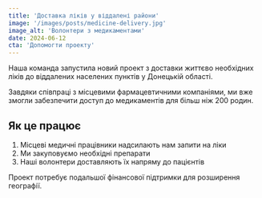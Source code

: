 ```yaml
---
title: 'Доставка ліків у віддалені райони'
image: '/images/posts/medicine-delivery.jpg'
image_alt: 'Волонтери з медикаментами'
date: 2024-06-12
cta: 'Допомогти проекту'
---
```


Наша команда запустила новий проект з доставки життєво необхідних ліків до віддалених населених пунктів у Донецькій області.

Завдяки співпраці з місцевими фармацевтичними компаніями, ми вже змогли забезпечити доступ до медикаментів для більш ніж 200 родин.

## Як це працює

1. Місцеві медичні працівники надсилають нам запити на ліки
2. Ми закуповуємо необхідні препарати
3. Наші волонтери доставляють їх напряму до пацієнтів

Проект потребує подальшої фінансової підтримки для розширення географії.
